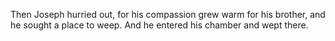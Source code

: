 Then Joseph hurried out, for his compassion grew warm for his brother, and he sought a place to weep. And he entered his chamber and wept there.
